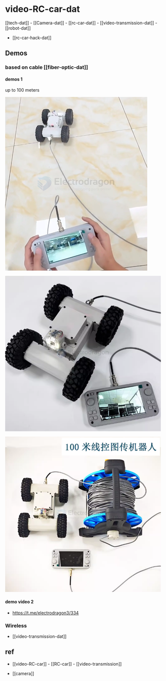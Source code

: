 
# video-RC-car-dat


[[tech-dat]] - [[Camera-dat]] - [[rc-car-dat]] - [[video-transmission-dat]] - [[robot-dat]]

- [[rc-car-hack-dat]]

## Demos 

### based on cable [[fiber-optic-dat]] 

#### demos 1

up to 100 meters 

![](2025-03-25-14-43-46.png)

![](2025-03-25-14-48-15.png)

![](2025-03-25-14-48-28.png)


#### demo video 2

- https://t.me/electrodragon3/334

### Wireless 

- [[video-transmission-dat]]

## ref 

- [[video-RC-car]] - [[RC-car]] - [[video-transmission]]

- [[camera]]